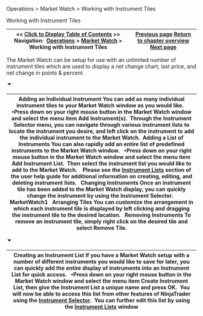 ﻿


Operations \> Market Watch \> Working with Instrument Tiles






















Working with Instrument Tiles







| \<\< [Click to Display Table of Contents](working-with-instrument-tiles.md) \>\> **Navigation:**     [Operations](operations.md) \> [Market Watch](market-watch.md) \> Working with Instrument Tiles | [Previous page](display-overview.md) [Return to chapter overview](market-watch.md) [Next page](market-watch-properties.md) |
| --- | --- |














The Market Watch can be setup for use with an unlimited number of instrument tiles which are used to display a net change chart, last price, and net change in points \& percent.


![tog_minus](tog_minus.gif)




| Adding an Individual Instrument You can add as many individual instrument tiles to your Market Watch window as you would like.   •Press down on your right mouse button in the Market Watch window and select the menu item Add Instrument(s).  Through the Instrument Selector menu, you can navigate through various instrument lists to locate the instrument you desire, and left click on the instrument to add the individual instrument to the Market Watch.  Adding a List of Instruments You can also rapidly add an entire list of predefined instruments to the Market Watch window.   •Press down on your right mouse button in the Market Watch window and select the menu item Add Instrument List.  Then select the instrument list you would like to add to the Market Watch.    Please see the [Instrument Lists](instrument_lists.md) section of the user help guide for additional information on creating, editing, and deleting instrument lists.   Changing Instruments Once an instrument tile has been added to the Market Watch display, you can quickly change the instrument by using the Instrument Selector.   MarketWatch1   Arranging Tiles You can customize the arrangement in which each instrument tile is displayed by left clicking and dragging the instrument tile to the desired location.   Removing Instruments To remove an instrument tile, simply right click on the desired tile and select Remove Tile. |
| --- |



![tog_minus](tog_minus.gif)




| Creating an Instrument List If you have a Market Watch setup with a number of different instruments you would like to save for later, you can quickly add the entire display of instruments into an Instrument List for quick access.   •Press down on your right mouse button in the Market Watch window and select the menu item Create Instrument List, then give the Instrument List a unique name and press OK.  You will now be able to access this list from other features of NinjaTrader using the [Instrument Selector](instrumentselector.md).  You can further edit this list by using the [Instrument Lists](instrument_lists.md) window |
| --- |










